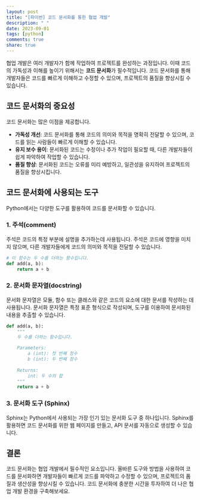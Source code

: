 ```yaml
---
layout: post
title: "[파이썬] 코드 문서화를 통한 협업 개발"
description: " "
date: 2023-09-01
tags: [python]
comments: true
share: true
---
```


협업 개발은 여러 개발자가 함께 작업하여 프로젝트를 완성하는 과정입니다. 이때 코드의 가독성과 이해를 높이기 위해서는 **코드 문서화**가 필수적입니다. 코드 문서화를 통해 개발자들은 코드를 빠르게 이해하고 수정할 수 있으며, 프로젝트의 품질을 향상시킬 수 있습니다.

## 코드 문서화의 중요성
코드 문서화는 많은 이점을 제공합니다.
- **가독성 개선**: 코드 문서화를 통해 코드의 의미와 목적을 명확히 전달할 수 있으며, 코드를 읽는 사람들이 빠르게 이해할 수 있습니다.
- **유지 보수 용이**: 문서화된 코드는 수정이나 추가 작업이 필요할 때, 다른 개발자들이 쉽게 파악하여 작업할 수 있습니다.
- **품질 향상**: 문서화된 코드는 오류를 미리 예방하고, 일관성을 유지하여 프로젝트의 품질을 향상시킵니다.

## 코드 문서화에 사용되는 도구
Python에서는 다양한 도구를 활용하여 코드를 문서화할 수 있습니다.

### 1. 주석(comment)
주석은 코드의 특정 부분에 설명을 추가하는데 사용됩니다. 주석은 코드에 영향을 미치지 않으며, 다른 개발자들에게 코드의 의미와 목적을 전달할 수 있습니다.

```python
# 이 함수는 두 수를 더하는 함수입니다.
def add(a, b):
    return a + b
```

### 2. 문서화 문자열(docstring)
문서화 문자열은 모듈, 함수 또는 클래스와 같은 코드의 요소에 대한 문서를 작성하는 데 사용됩니다. 문서화 문자열은 특정 표준 형식으로 작성되며, 도구를 이용하여 문서화된 내용을 추출할 수 있습니다.

```python
def add(a, b):
    """
    두 수를 더하는 함수입니다.

    Parameters:
        a (int): 첫 번째 정수
        b (int): 두 번째 정수
    
    Returns:
        int: 두 수의 합
    """
    return a + b
```

### 3. 문서화 도구 (Sphinx)
Sphinx는 Python에서 사용되는 가장 인기 있는 문서화 도구 중 하나입니다. Sphinx를 활용하면 코드 문서화를 위한 웹 페이지를 만들고, API 문서를 자동으로 생성할 수 있습니다.

## 결론
코드 문서화는 협업 개발에서 필수적인 요소입니다. 올바른 도구와 방법을 사용하여 코드를 문서화하면 개발자들이 빠르게 코드를 파악하고 수정할 수 있으며, 프로젝트의 품질과 생산성을 향상시킬 수 있습니다. 코드 문서화에 충분한 시간을 투자하여 더 나은 협업 개발 환경을 구축해보세요.